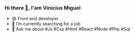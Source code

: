 ### Hi there 👋, I'am Vinícius Miguel

- 😄 Front end developer 
- 🔭 I’m currently searching for a job
- 💬 Ask me about #Js #Css #Html #React #Node #Php #Sql 
